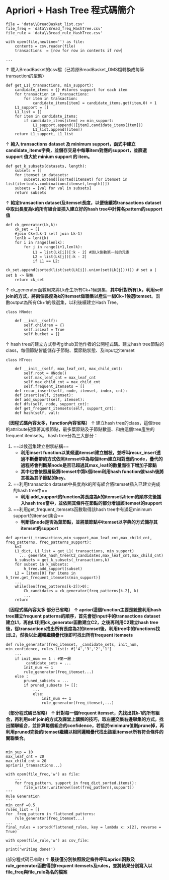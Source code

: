 # Apriori + Hash Tree 程式碼簡介
```python=
file = 'data\\BreadBasket_list.csv'
file_freq = 'data\\Bread_freq_HashTree.csv'
file_rule = 'data\\Bread_rule_HashTree.csv'

with open(file,newline='') as file:
	contents = csv.reader(file)
	transactions  = [row for row in contents if row]

...
```
↑ 載入BreadBasket的csv檔（已將原BreadBasket_DMS檔轉換成每筆transaction的型態）
```python=
def get_L1(_transactions, min_support):
	candidate_items = {} #stores support for each item
	for transaction in _transactions:
		for item in transaction:
			candidate_items[item] = candidate_items.get(item,0) + 1 
	L1_support = [] 
	L1_list = []
	for item in candidate_items:
		if candidate_items[item] >= min_support:
			L1_support.append(([item],candidate_items[item]))
			L1_list.append([item])
	return L1_support, L1_list
```

↑ **給入 transactions dataset 及 minimum support，函式中建立candidate_items字典，並儲存交易中每筆item對應的support，並篩選 support 值大於 minium support 的 item。**

```python=
def get_k_subsets(datasets, length):
	subsets = []
	for itemset in datasets:
		subsets.extend([sorted(itemset) for itemset in list(itertools.combinations(itemset,length))])
	subsets = [val for val in subsets]
	return subsets
```

↑ **給定transaction dataset及itemset長度，以便後續將transactions dataset中取出長度為k的所有組合並插入建立好的hash tree中計算各pattern的support值**

```python=
def ck_generator(Lk,k):
	ck_set = []
	#join Ck=(Lk-1 self join Lk-1)
	lenlk = len(Lk) 
	for i in range(lenlk):
		for j in range(i+1,lenlk):
			L1 = list(Lk[i])[:k - 2] #該Lk倒數第一前的元素
			L2 = list(Lk[j])[:k - 2]
			if L1 == L2:
				ck_set.append(sorted(list(set(Lk[i]).union(set(Lk[j]))))) # set a | set b -> 聯集
	return ck_set 
```
↑ ck_generator函數用來將Lk產生所有Ck+1候選集，**其中針對所有Lk，利用self join的方式，將兩個長度為k的itemset做聯集以產生一組Ck+1候選itemset**。函數output為所有Ck+1的候選集，以利後續建立Hash Tree。

```python=
class HNode:

    def __init__(self):
        self.children = {}
        self.isLeaf = True
        self.bucket = {}
```
↑ hash tree的建立方式參考github其他作者的公開程式碼。建立hash tree節點的class，每個節點皆能儲存子節點、葉節點狀態、及input之itemset

```python=
class HTree:

    def __init__(self, max_leaf_cnt, max_child_cnt):
        self.root = HNode()
        self.max_leaf_cnt = max_leaf_cnt
        self.max_child_cnt = max_child_cnt
        self.frequent_itemsets = []
    def recur_insert(self, node, itemset, index, cnt):  
    def insert(self, itemset):
    def add_support(self, itemset):
    def dfs(self, node, support_cnt):
    def get_frequent_itemsets(self, support_cnt):
    def hash(self, val):      
```
**（因程式碼內容太多，function內容省略）**
↑ 建立hash tree的class，這個tree的attribute紀錄著其根節點，最多葉節點及子節點數量、和由這個tree產生的frequent itemsets。
hash tree分為三大部分：
1. ==以候選集建立樹狀結構==
    * **利用insert function以某候選itemset建立樹枝，並呼叫recur_insert透過不斷疊帶的方式依照itemset中為每個item建立相對應的node，疊代的過程將會判斷某node是否已超過其max_leaf的數量而往下增加子節點**
    * **其中也會依照層級將itemset中第k個item利用hash function做hash後將其視為其子節點的key。**
2. ==利用transaction dataset中長度為k的所有組合將itemset插入已建立完成的hash tree中==
    * **利用 add_support的function將長度為k的itemset以item的順序先後插入hash tree當中，並依照其條件在節點的部分增加該itemset的support**
3. ==利用get_frequent_itemsets函數取得該hash tree中有滿足minimum support的itemset集合==
    * **判斷該node是否為葉節點，並將葉節點中itemset以字典的方式儲存其itemset的support**

```python=
def apriori(_transactions,min_support,max_leaf_cnt,max_child_cnt, freq_patterns, freq_patterns_support): 
	k=2 
	L1_dict, L1_list = get_L1(_transactions, min_support)
      ... generate_hash_tree(C2_candidates,max_leaf_cnt,max_child_cnt)
	k_subsets = get_k_subsets(_transactions,k)
	for subset in k_subsets:
		h_tree.add_support(subset)
	L2 = [items[0] for items in h_tree.get_frequent_itemsets(min_support)]
	...
	while(len(freq_patterns[k-2])>0):
		Ck_candidates = ck_generator(freq_patterns[k-2], k)
		...
	return 
```
**（因程式碼內容太多 部分已省略）**
**↑ apriori這個function主要是統整利用hash tree建立frequent patterns的順序，首先會從input中的transactions dataset建立L1，再由L1利用ck_generator函數建立C2，之後再利用C2建立hash tree後，從transactions找出所有長度為2的itemset後，利用tree中的functions找出L2，然後以此邏輯繼續疊代後即可找出所有frequent itemsets**

```python=
def rule_generator(freq_itemset, _candidate_sets, init_num, min_confidence, rules_list): #['4','3','2','1'] 
	...
    if init_num == 1 : #第一層
        _candidate_sets = ...
        init_num += 1 
        rule_generator(freq_itemset...)
    else : 
        pruned_subsets = ...
        if pruned_subsets != []:
            ...
            else: 
                init_num += 1 
                rule_generator(freq_itemset,...)

```
**（部分程式碼已省略）**
**↑ 針對每一個frequent itemset，先找出其k-1的所有組合，再利用self join的方式及課堂上講解的技巧，取左邊交集右邊聯集的方式，找出關聯組合，並計算每個組合的confidence，若低於minimum值則prune掉，再利用pruned完後的itemset繼續以相同邏輯疊代找出該組itemset所有符合條件的關聯集合。**

```python=

min_sup = 10
max_leaf_cnt = 20
max_child_cnt = 20
apriori(_transactions...)

with open(file_freq,'w') as file:
 	...
 	for freq_pattern, support in freq_dict_sorted.items():
 		file_writer.writerow([set(freq_pattern),support])
'''
Rule Generation 
'''
min_conf =0.5
rules_list = []
for _freq_pattern in flattened_patterns:
	rule_generator(freq_itemset...)
...
final_rules = sorted(flattened_rules, key = lambda x: x[2], reverse = True)

with open(file_rule,'w') as csv_file:
	...
print('writing done!')
```

(部分程式碼已省略)
↑ **最後僅分別依照設定條件呼叫apriori函數及rule_generator函數得到frequent itemsets及rules，並將結果分別寫入以file_freq與file_rule為名的檔案**